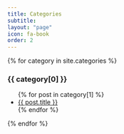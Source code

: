 ```yaml
---
title: Categories
subtitle: 
layout: "page"
icon: fa-book
order: 2
---
```


<!-- <ul>
  {% for post in site.posts %}
    <li>
      <a href="{{ post.url }}">{{ post.title }}</a>
    </li>
  {% endfor %}
</ul> -->
<!-- {% assign sorted_cats = site.categories | sort %} -->
<!-- {% for category in sorted_cats %} -->
{% for category in site.categories %}

  <h3>{{ category[0] }}</h3>
  <ul>
    {% for post in category[1] %}
      <!-- <li><a>{{ post.title }}</a></li>     -->
      <li><a href="{{ site.baseurl }}{{ post.url }}">{{ post.title }}</a></li>
    {% endfor %}
  </ul>
{% endfor %}